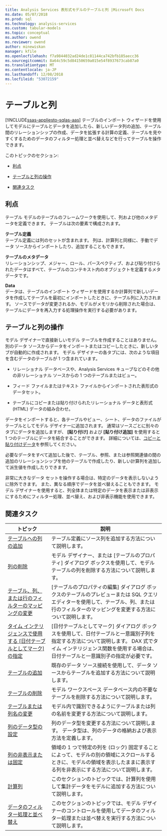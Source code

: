 ```yaml
---
title: Analysis Services 表形式モデルのテーブルと列 |Microsoft Docs
ms.date: 05/07/2018
ms.prod: sql
ms.technology: analysis-services
ms.custom: tabular-models
ms.topic: conceptual
ms.author: owend
ms.reviewer: owend
author: minewiskan
manager: kfile
ms.openlocfilehash: f7a9844032ad24de1c81144ca742bfb185aecc36
ms.sourcegitcommit: 8a64c59c5d84150659a015e54f8937673cab87a0
ms.translationtype: MT
ms.contentlocale: ja-JP
ms.lasthandoff: 12/08/2018
ms.locfileid: "53072159"
---
```

# <a name="tables-and-columns"></a>テーブルと列 
[!INCLUDE[ssas-appliesto-sqlas-aas](../../includes/ssas-appliesto-sqlas-aas.md)]
  テーブルのインポート ウィザードを使用してモデルにテーブルとデータを追加したら、新しいデータ列の追加、テーブル間のリレーションシップの作成、データを拡張する計算の定義、テーブルを見やすくするためのデータのフィルター処理と並べ替えなどを行ってテーブルを操作できます。  
  
 このトピックのセクション:  
  
-   [利点](#bkmk_benefits)  
  
-   [テーブルと列の操作](#bkmk_working)  
  
-   [関連タスク](#bkmk_related_tasks)  
  
##  <a name="bkmk_benefits"></a> 利点  
 テーブル モデルのテーブルのフレームワークを使用して、列および他のメタデータを定義できます。 テーブルは次の要素で構成されます。  
  
 **テーブル定義**  
 テーブル定義には列のセットが含まれます。 列は、計算列と同様に、手動でデータ ソースからインポートしたり、追加することもできます。  
  
 **テーブルのメタデータ**  
 リレーションシップ、メジャー、ロール、パースペクティブ、および貼り付けられたデータはすべて、テーブルのコンテキスト内のオブジェクトを定義するメタデータです。  
  
 **Data**  
 データは、テーブルのインポート ウィザードを使用するか計算列で新しいデータを作成してテーブルを最初にインポートしたときに、テーブル列に入力されます。 ソースでデータが変更されるか、モデルがメモリから削除された場合は、テーブルにデータを再入力する処理操作を実行する必要があります。  
  
##  <a name="bkmk_working"></a> テーブルと列の操作  
 モデル デザイナーで直接新しいモデル テーブルを作成することはありません。 別のデータ ソースからデータをインポートまたはコピーしたときに、新しいタブが自動的に作成されます。 モデル デザイナーの各タブには、次のような項目を含むデータのテーブルが 1 つ含まれています。  
  
-   リレーショナル データベースや、Analysis Services キューブなどのその他の非リレーショナル ソースからの 1 つのテーブルまたはビュー。  
  
-   フィード ファイルまたはテキスト ファイルからインポートされた表形式のデータセット。  
  
-   テーブルにコピーまたは貼り付けられたリレーショナル データと表形式 (HTML) データの組み合わせ。  
  
 データをインポートすると、各テーブルやビュー、シート、データのファイルがテーブルとしてモデル デザイナーに追加されます。 通常はソースごとに別々のタブにデータを追加しますが、 **[貼り付け]** および **[貼り付け追加]** を使用すると 1 つのテーブルにデータを結合することができます。 詳細については、[コピーと貼り付けデータ](../../analysis-services/tabular-models/ssas-import-data-copy-and-paste-data.md)を参照してください。  
  
 必要なデータをすべて追加した後で、テーブル、参照、または参照関連値の間の追加のリレーションシップを他のテーブルで作成したり、新しい計算列を追加して派生値を作成したりできます。  
  
 非常に大きなデータ セットを操作する場合は、特定のデータを表示しないように除外できます。 また、異なる順序でデータを並べ替えることもできます。 モデル デザイナーを使用すると、列全体または特定のデータを表示または非表示にするためにフィルター処理、並べ替え、および非表示機能を使用できます。  
  
##  <a name="bkmk_related_tasks"></a> 関連タスク  
  
|トピック|説明|  
|-----------|-----------------|  
|[テーブルへの列の追加](../../analysis-services/tabular-models/add-columns-to-a-table-ssas-tabular.md)|テーブル定義にソース列を追加する方法について説明します。|  
|[列の削除](../../analysis-services/tabular-models/delete-a-column-ssas-tabular.md)|モデル デザイナー、または [テーブルのプロパティ] ダイアログ ボックスを使用して、モデル テーブルの列を削除する方法について説明します。|  
|[テーブル、列、または行のフィルターのマッピングの変更](../../analysis-services/tabular-models/change-table-column-or-row-filter-mappings-ssas-tabular.md)|[テーブルのプロパティの編集] ダイアログ ボックスのテーブルのプレビューまたは SQL クエリ エディターを使用して、テーブル、列、または行のフィルターのマッピングを変更する方法について説明します。|  
|[タイム インテリジェンスで使用する [日付テーブルとしてマーク] の指定](../../analysis-services/tabular-models/specify-mark-as-date-table-for-use-with-time-intelligence-ssas-tabular.md)|[日付テーブルとしてマーク] ダイアログ ボックスを使用して、日付テーブルと一意識別子列を指定する方法について説明します。 DAX 式でタイム インテリジェンス関数を使用する場合は、日付テーブルと一意識別子の指定が必要です。|  
|[テーブルの追加](../../analysis-services/tabular-models/add-a-table-ssas-tabular.md)|既存のデータ ソース接続を使用して、データ ソースからテーブルを追加する方法について説明します。|  
|[テーブルの削除](../../analysis-services/tabular-models/delete-a-table-ssas-tabular.md)|モデル ワークスペース データベース内の不要なテーブルを削除する方法について説明します。|  
|[テーブルまたは列名の変更](../../analysis-services/tabular-models/rename-a-table-or-column-ssas-tabular.md)|モデル内で識別できるようにテーブルまたは列の名前を変更する方法について説明します。|  
|[列のデータ型の設定](../../analysis-services/tabular-models/set-the-data-type-of-a-column-ssas-tabular.md)|列のデータ型を変更する方法について説明します。 データ型は、列のデータの格納および表示方法を定義します。|  
|[列の非表示または固定](../../analysis-services/tabular-models/hide-or-freeze-columns-ssas-tabular.md)|領域の 1 つで特定の列を (ロック) 固定することによって、モデルの別の領域にスクロールするときに、モデルの領域を表示したままに表示する列を非表示にする方法について説明します。|  
|[計算列](../../analysis-services/tabular-models/ssas-calculated-columns.md)|このセクションのトピックでは、計算列を使用して集計データをモデルに追加する方法について説明します。|  
|[データのフィルター処理と並べ替え](http://msdn.microsoft.com/library/55ebd7a6-2458-4398-911f-fcfeb2413f1b)|このセクションのトピックでは、モデル デザイナーのコントロールを使用してデータのフィルター処理または並べ替えを実行する方法について説明します。|  
  
  
